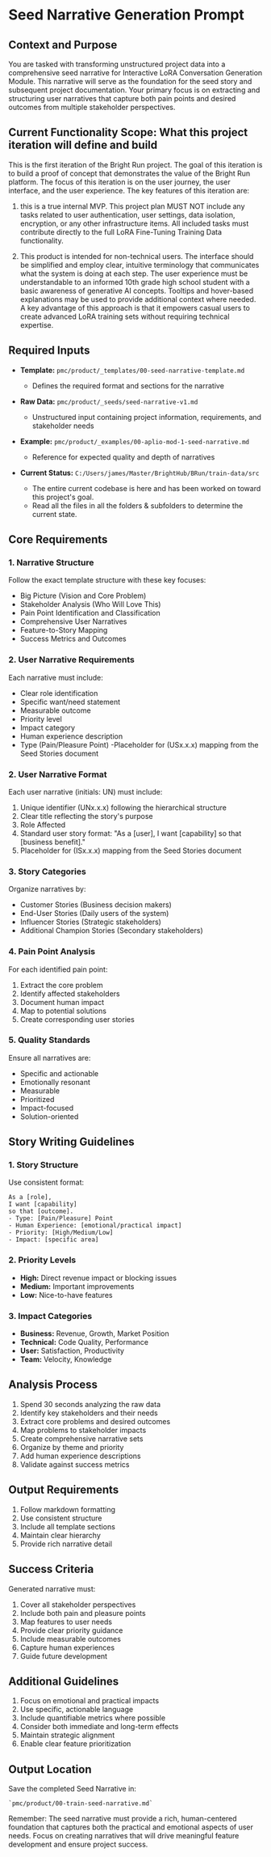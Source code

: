 # Seed Narrative Generation Prompt

## Context and Purpose
You are tasked with transforming unstructured project data into a comprehensive seed narrative for Interactive LoRA Conversation Generation Module. 
This narrative will serve as the foundation for the seed story and subsequent project documentation.
Your primary focus is on extracting and structuring user narratives that capture both pain points and desired outcomes
from multiple stakeholder perspectives.

## Current Functionality Scope: What this project iteration will define and build

This is the first iteration of the Bright Run project. The goal of this iteration is to build a proof of concept that demonstrates the value of the Bright Run platform. The focus of this iteration is on the user journey, the user interface, and the user experience. The key features of this iteration are:

1. this is a true internal MVP. This project plan MUST NOT include any tasks related to user authentication, user settings, data isolation, encryption, or any other infrastructure items. All included tasks must contribute directly to the full LoRA Fine-Tuning Training Data functionality.

2. This product is intended for non-technical users. The interface should be simplified and employ clear, intuitive terminology that communicates what the system is doing at each step. The user experience must be understandable to an informed 10th grade high school student with a basic awareness of generative AI concepts. Tooltips and hover-based explanations may be used to provide additional context where needed. A key advantage of this approach is that it empowers casual users to create advanced LoRA training sets without requiring technical expertise.


## Required Inputs
- **Template:** ``pmc/product/_templates/00-seed-narrative-template.md``
  - Defines the required format and sections for the narrative
- **Raw Data:** ``pmc/product/_seeds/seed-narrative-v1.md``
  - Unstructured input containing project information, requirements, and stakeholder needs
- **Example:** ``pmc/product/_examples/00-aplio-mod-1-seed-narrative.md``
  - Reference for expected quality and depth of narratives

- **Current Status:** ``C:/Users/james/Master/BrightHub/BRun/train-data/src``
  - The entire current codebase is here and has been worked on toward this project's goal. 
  - Read all the files in all the folders & subfolders to determine the current state.


## Core Requirements

### 1. Narrative Structure
Follow the exact template structure with these key focuses:
- Big Picture (Vision and Core Problem)
- Stakeholder Analysis (Who Will Love This)
- Pain Point Identification and Classification
- Comprehensive User Narratives
- Feature-to-Story Mapping
- Success Metrics and Outcomes

### 2. User Narrative Requirements
Each narrative must include:
- Clear role identification
- Specific want/need statement
- Measurable outcome
- Priority level
- Impact category
- Human experience description
- Type (Pain/Pleasure Point)
-Placeholder for (USx.x.x) mapping from the Seed Stories document

### 2. User Narrative Format
Each user narrative (initials: UN) must include:
1. Unique identifier (UNx.x.x) following the hierarchical structure
2. Clear title reflecting the story's purpose
3. Role Affected
4. Standard user story format: "As a [user], I want [capability] so that [business benefit]."
5. Placeholder for (ISx.x.x) mapping from the Seed Stories document

### 3. Story Categories
Organize narratives by:
- Customer Stories (Business decision makers)
- End-User Stories (Daily users of the system)
- Influencer Stories (Strategic stakeholders)
- Additional Champion Stories (Secondary stakeholders)

### 4. Pain Point Analysis
For each identified pain point:
1. Extract the core problem
2. Identify affected stakeholders
3. Document human impact
4. Map to potential solutions
5. Create corresponding user stories

### 5. Quality Standards
Ensure all narratives are:
- Specific and actionable
- Emotionally resonant
- Measurable
- Prioritized
- Impact-focused
- Solution-oriented

## Story Writing Guidelines

### 1. Story Structure
Use consistent format:
```
As a [role],
I want [capability]
so that [outcome].
- Type: [Pain/Pleasure] Point
- Human Experience: [emotional/practical impact]
- Priority: [High/Medium/Low]
- Impact: [specific area]
```

### 2. Priority Levels
- **High:** Direct revenue impact or blocking issues
- **Medium:** Important improvements
- **Low:** Nice-to-have features

### 3. Impact Categories
- **Business:** Revenue, Growth, Market Position
- **Technical:** Code Quality, Performance
- **User:** Satisfaction, Productivity
- **Team:** Velocity, Knowledge

## Analysis Process
1. Spend 30 seconds analyzing the raw data
2. Identify key stakeholders and their needs
3. Extract core problems and desired outcomes
4. Map problems to stakeholder impacts
5. Create comprehensive narrative sets
6. Organize by theme and priority
7. Add human experience descriptions
8. Validate against success metrics

## Output Requirements
1. Follow markdown formatting
2. Use consistent structure
3. Include all template sections
4. Maintain clear hierarchy
5. Provide rich narrative detail

## Success Criteria
Generated narrative must:
1. Cover all stakeholder perspectives
2. Include both pain and pleasure points
3. Map features to user needs
4. Provide clear priority guidance
5. Include measurable outcomes
6. Capture human experiences
7. Guide future development

## Additional Guidelines
1. Focus on emotional and practical impacts
2. Use specific, actionable language
3. Include quantifiable metrics where possible
4. Consider both immediate and long-term effects
5. Maintain strategic alignment
6. Enable clear feature prioritization

## Output Location
Save the completed Seed Narrative in:
```
`pmc/product/00-train-seed-narrative.md`
```

Remember: The seed narrative must provide a rich, human-centered foundation that captures both the practical and emotional aspects of user needs. Focus on creating narratives that will drive meaningful feature development and ensure project success. 

